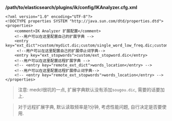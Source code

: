 **/path/to/elasticsearch/plugins/ik/config/IKAnalyzer.cfg.xml**

```
<?xml version="1.0" encoding="UTF-8"?>
<!DOCTYPE properties SYSTEM "http://java.sun.com/dtd/properties.dtd">
<properties>
	<comment>IK Analyzer 扩展配置</comment>
	<!--用户可以在这里配置自己的扩展字典 -->
	<entry key="ext_dict">custom/mydict.dic;custom/single_word_low_freq.dic;custom/sougou.dic</entry>
	 <!--用户可以在这里配置自己的扩展停止词字典-->
	<entry key="ext_stopwords">custom/ext_stopword.dic</entry>
	<!--用户可以在这里配置远程扩展字典 -->
	<!-- <entry key="remote_ext_dict">words_location</entry> -->
	<!--用户可以在这里配置远程扩展停止词字典-->
	<!-- <entry key="remote_ext_stopwords">words_location</entry> -->
</properties>
```

> 注意: medcl很坑的一点, 扩展字典默认没有添加`sougou.dic`, 需要的话要加上.

> 对于远程扩展字典, 默认读取频率是1分钟, 考虑性能问题, 自行决定是否要使用.
